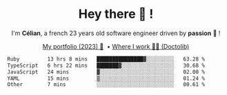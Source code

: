 <h1 align="center">Hey there 👋 !</h1>

<p align="center">I'm <b>Célian</b>, a french 23 years old software engineer driven by <b>passion</b> 👀 !</p>
<p align="center">
  <a href="https://celian.cloud">My portfolio (2023) 🚀</a> 
  ‎ •‎ 
  <a href="https://doctolib.com">Where I work 👨‍⚕️ (Doctolib)</a> 
</p>

<!--START_SECTION:waka-->

```txt
Ruby         13 hrs 8 mins   ███████████████▓░░░░░░░░░   63.28 %
TypeScript   6 hrs 22 mins   ███████▓░░░░░░░░░░░░░░░░░   30.68 %
JavaScript   24 mins         ▓░░░░░░░░░░░░░░░░░░░░░░░░   02.00 %
YAML         15 mins         ▒░░░░░░░░░░░░░░░░░░░░░░░░   01.24 %
Other        7 mins          ░░░░░░░░░░░░░░░░░░░░░░░░░   00.61 %
```

<!--END_SECTION:waka-->
